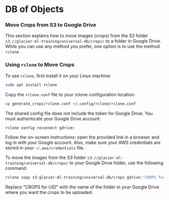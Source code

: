 # DB of Objects

### Move Crops from S3 to Google Drive

This section explains how to move images (crops) from the S3 folder `s3://glacier-ml-training/universal-db/crops/` to a folder in Google Drive. While you can use any method you prefer, one option is to use the method `rclone`.


### Using `rclone` to Move Crops
To use `rclone`, first install it on your Linux machine:

```bash
sudo apt install rclone
```
Copy the `rclone.conf` file to your rclone configuration location.

```bash
cp generate_crops/rclone.conf ~/.config/rclone/rclone.conf
```
The shared config file does not include the token for Google Drive. You must authenticate your Google Drive account:

```bash
rclone config reconnect gdrive:
```
Follow the on-screen instructions: open the provided link in a browser and log in with your Google account.
Also, make sure your AWS credentials are stored in your `~/.aws/credentials` file. 

To move the images from the S3 folder `s3://glacier-ml-training/universal-db/crops/` to your Google Drive folder, use the following command:

```bash
rclone copy s3:glacier-ml-training/universal-db/crops gdrive:"CROPS for UID" -P
```
Replace "CROPS for UID" with the name of the folder in your Google Drive where you want the crops to be uploaded.

